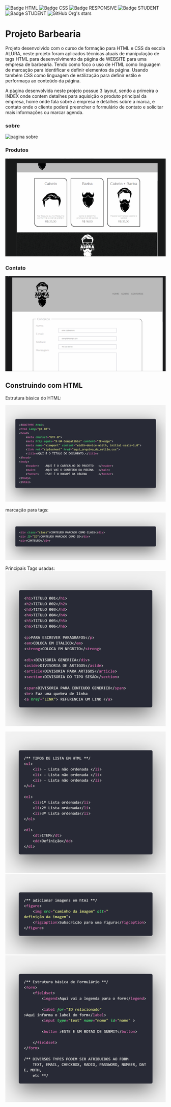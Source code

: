 ![Badge HTML](https://img.shields.io/badge/lenguage-html-red)
![Badge CSS](https://img.shields.io/badge/lenguage-css-green)
![Badge RESPONSIVE](https://img.shields.io/badge/type-responsive-yellow)
![Badge STUDENT](https://img.shields.io/badge/main-student-pink)
![Badge STUDENT](https://img.shields.io/badge/main-vercel-purple)
![GitHub Org's stars](https://img.shields.io/github/stars/camilafernanda?style=social)

# Projeto Barbearia 

Projeto desenvolvido com o curso de formação para HTML e CSS da escola ALURA, neste projeto foram aplicados técnicas atuais de manipulação de tags HTML para desenvolvimento da página de WEBSITE para uma empresa de barbearia.
Tendo como foco o uso de HTML como linguagem de marcação para identificar e definir elementos da página.
Usando também CSS como linguagem de estilização para definir estilo e performaça ao conteúdo da página.

A página desenvolvida neste projeto possue 3 layout, sendo a primeira o INDEX onde contem detalhes para aquisição o produto principal da empresa, home onde fala sobre a empresa e detalhes sobre a marca, e contato onde o cliente poderá preencher o formulário de contato e solicitar mais informações ou marcar agenda.

### sobre

![pagina sobre](./resource/markdownsrc/barbeariasobre.gif)

### Produtos

![pagina produtos](./resource/markdownsrc/barbeariaproducts.gif)

### Contato

![pagina produtos](./resource/markdownsrc/barbeariacontatos.gif)

## Construindo com HTML

Estrutura básica do HTML:

![pagina produtos](./resource/markdownsrc/001.png)

marcação para tags: 
![pagina produtos](./resource/markdownsrc/002.png)

Principais Tags usadas:
![pagina produtos](./resource/markdownsrc/003.png)

![pagina produtos](./resource/markdownsrc/004.png)
![pagina produtos](./resource/markdownsrc/005.png)
![pagina produtos](./resource/markdownsrc/006.png)

